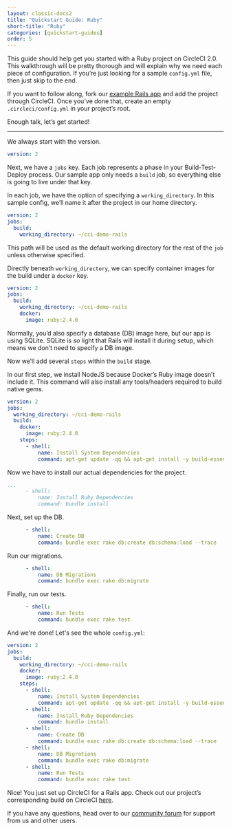 ```yaml
---
layout: classic-docs2
title: "Quickstart Guide: Ruby"
short-title: "Ruby"
categories: [quickstart-guides]
order: 5
---
```


This guide should help get you started with a Ruby project on CircleCI 2.0. This walkthrough will be pretty thorough and will explain why we need each piece of configuration. If you’re just looking for a sample `config.yml` file, then just skip to the end.

If you want to follow along, fork our [example Rails app](https://github.com/circleci/cci-demo-rails) and add the project through CircleCI. Once you've done that, create an empty `.circleci/config.yml` in your project’s root.

Enough talk, let’s get started!

---

We always start with the version.

```yaml
version: 2
```

Next, we have a `jobs` key. Each job represents a phase in your Build-Test-Deploy process. Our sample app only needs a `build` job, so everything else is going to live under that key.

In each job, we have the option of specifying a `working_directory`. In this sample config, we’ll name it after the project in our home directory.

```yaml
version: 2
jobs:
  build:
    working_directory: ~/cci-demo-rails
```

This path will be used as the default working directory for the rest of the `job` unless otherwise specified.

Directly beneath `working_directory`, we can specify container images for the build under a `docker` key.

```yaml
version: 2
jobs:
  build:
    working_directory: ~/cci-demo-rails
    docker:
      image: ruby:2.4.0
```

Normally, you’d also specify a database (DB) image here, but our app is using SQLite. SQLite is _so_ light that Rails will install it during setup, which means we don’t need to specify a DB image.

Now we’ll add several `steps` within the `build` stage.

In our first step, we install NodeJS because Docker’s Ruby image doesn’t include it. This command will also install any tools/headers required to build native gems.

```yaml
version: 2
jobs:
  working_directory: ~/cci-demo-rails
  build:
    docker:
      image: ruby:2.4.0
    steps:
      - shell:
          name: Install System Dependencies
          command: apt-get update -qq && apt-get install -y build-essential nodejs
```

Now we have to install our actual dependencies for the project.

```yaml
...
      - shell:
          name: Install Ruby Dependencies
          command: bundle install
```

Next, set up the DB.

```yaml
      - shell:
          name: Create DB
          command: bundle exec rake db:create db:schema:load --trace
```

Run our migrations.

```yaml
      - shell:
          name: DB Migrations
          command: bundle exec rake db:migrate
```

Finally, run our tests.

```yaml
      - shell:
          name: Run Tests
          command: bundle exec rake test
```

And we're done! Let's see the whole `config.yml`:

```yaml
version: 2
jobs:
  build:
    working_directory: ~/cci-demo-rails
    docker:
      image: ruby:2.4.0
    steps:
      - shell:
          name: Install System Dependencies
          command: apt-get update -qq && apt-get install -y build-essential nodejs
      - shell:
          name: Install Ruby Dependencies
          command: bundle install
      - shell:
          name: Create DB
          command: bundle exec rake db:create db:schema:load --trace
      - shell:
          name: DB Migrations
          command: bundle exec rake db:migrate
      - shell:
          name: Run Tests
          command: bundle exec rake test
```

Nice! You just set up CircleCI for a Rails app. Check out our project’s corresponding build on CircleCI [here](https://circleci.com/gh/circleci/cci-demo-rails).

If you have any questions, head over to our [community forum](https://discuss.circleci.com/) for support from us and other users.
